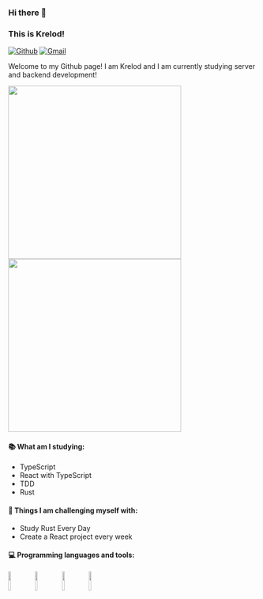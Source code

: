 ### Hi there 👋
### This is Krelod!

[![Github](https://img.shields.io/badge/-Github-000?style=flat&logo=Github&logoColor=white)](https://github.com/krelod)
[![Gmail](https://img.shields.io/badge/-Gmail-c14438?style=flat&logo=Gmail&logoColor=white)](mailto:pgomesrodrigues801@gmail.com)

Welcome to my Github page! I am Krelod and I am currently studying server and backend development!

<p align='left'>
  <img src="https://github-readme-stats.vercel.app/api?username=krelod&show_icons=true&count_private=true&theme=radical" width="350">
  <br>
  <img src="https://github-readme-stats.vercel.app/api/top-langs/?username=krelod&layout=compact&theme=radical" width="350" />
</p>

#### 📚 What am I studying: 
- TypeScript
- React with TypeScript
- TDD
- Rust

#### :muscle: Things I am challenging myself with:
- Study Rust Every Day
- Create a React project every week

#### :computer: Programming languages and tools: 
<p>
    <code><img width="10%" src="https://www.vectorlogo.zone/logos/nodejs/nodejs-ar21.svg"></code>
    <code><img width="10%" src="https://www.vectorlogo.zone/logos/expressjs/expressjs-ar21.svg"></code>
    <code><img width="10%" src="https://www.vectorlogo.zone/logos/mongodb/mongodb-ar21.svg"></code>
    <code><img width="10%" src="https://www.vectorlogo.zone/logos/reactjs/reactjs-ar21.svg"></code>
</p>
